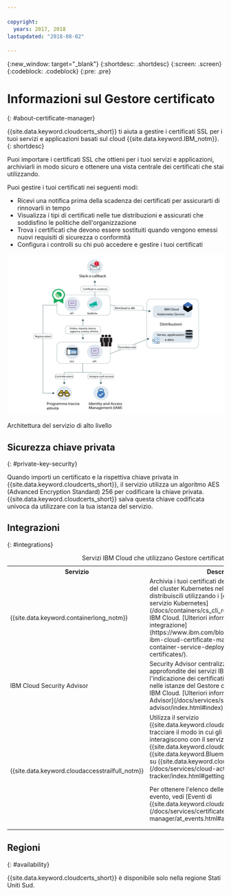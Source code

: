 ```yaml
---

copyright:
  years: 2017, 2018
lastupdated: "2018-08-02"

---
```

{:new_window: target="_blank"}
{:shortdesc: .shortdesc}
{:screen: .screen}
{:codeblock: .codeblock}
{:pre: .pre}

# Informazioni sul Gestore certificato
{: #about-certificate-manager}

{{site.data.keyword.cloudcerts_short}} ti aiuta a gestire i certificati SSL per i tuoi servizi e applicazioni basati sul cloud {{site.data.keyword.IBM_notm}}.
{: shortdesc}

Puoi importare i certificati SSL che ottieni per i tuoi servizi e applicazioni, archiviarli in modo sicuro e ottenere una vista centrale dei certificati che stai utilizzando.

Puoi gestire i tuoi certificati nei seguenti modi:

* Ricevi una notifica prima della scadenza dei certificati per assicurarti di rinnovarli in tempo
* Visualizza i tipi di certificati nelle tue distribuzioni e assicurati che soddisfino le politiche dell'organizzazione
* Trova i certificati che devono essere sostituiti quando vengono emessi nuovi requisiti di sicurezza o conformità
* Configura i controlli su chi può accedere e gestire i tuoi certificati

![Diagramma dell'architettura del servizio di alto livello](images/high-level-architecture.png)
<caption>Architettura del servizio di alto livello </caption>

## Sicurezza chiave privata
{: #private-key-security}

Quando importi un certificato e la rispettiva chiave privata in {{site.data.keyword.cloudcerts_short}}, il servizio utilizza un algoritmo AES (Advanced Encryption Standard) 256 per codificare la chiave privata. {{site.data.keyword.cloudcerts_short}} salva questa chiave codificata univoca da utilizzare con la tua istanza del servizio.

## Integrazioni
{: #integrations}
<table>
<caption>Servizi IBM Cloud che utilizzano Gestore certificato</caption>
  <tr>
    <th> Servizio </th>
    <th> Descrizione </th>
  </tr>
  <tr>
    <td>{{site.data.keyword.containerlong_notm}}</td>
    <td>Archivia i tuoi certificati del dominio personalizzato del cluster Kubernetes nel Gestore certificato, poi distribuiscili utilizzando i [comandi del plugin del servizio Kubernetes](/docs/containers/cs_cli_reference.html) della CLI IBM Cloud. [Ulteriori informazioni su questa integrazione](https://www.ibm.com/blogs/bluemix/2018/01/use-ibm-cloud-certificate-manager-ibm-cloud-container-service-deploy-custom-domain-tls-certificates/).</td>
  </tr>
  <tr>
    <td>IBM Cloud Security Advisor</td>
    <td>Security Advisor centralizza le informazioni approfondite dei servizi IBM Cloud, inclusa l'indicazione dei certificati scaduti o quasi scaduti nelle istanze del Gestore certificato nel tuo account IBM Cloud. [Ulteriori informazioni su Security Advisor](/docs/services/security-advisor/index.html#index)</td>
  </tr><tr>
    <td>{{site.data.keyword.cloudaccesstrailfull_notm}}</td>
    <td>Utilizza il servizio {{site.data.keyword.cloudaccesstrailfull}} per tracciare il modo in cui gli utenti e le applicazioni interagiscono con il servizio {{site.data.keyword.cloudcerts_long}} in {{site.data.keyword.Bluemix}}. [Ulteriori informazioni su {{site.data.keyword.cloudaccesstrailshort}}](/docs/services/cloud-activity-tracker/index.html#getting-started-with-cla).
    <p>Per ottenere l'elenco delle azioni che generano un evento, vedi [Eventi di {{site.data.keyword.cloudaccesstrailshort}}](/docs/services/certificate-manager/at_events.html#at_events).</p></td>
  </tr>
</table>

## Regioni
{: #availability}

{{site.data.keyword.cloudcerts_short}} è disponibile solo nella regione Stati Uniti Sud.

